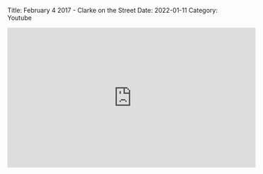 Title: February 4 2017 - Clarke on the Street
Date: 2022-01-11
Category: Youtube

<iframe width="560" height="315" src="https://www.youtube.com/embed/qllgdFoqCXk" title="YouTube video player" frameborder="0" allow="accelerometer; autoplay; clipboard-write; encrypted-media; gyroscope; picture-in-picture" allowfullscreen></iframe>

